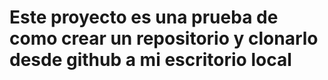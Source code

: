 # Este proyecto es una prueba de como crear un repositorio y clonarlo desde github a mi escritorio local